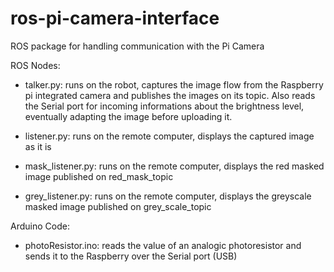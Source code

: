 # ros-pi-camera-interface
ROS package for handling communication with the Pi Camera



ROS Nodes:

- talker.py: 
runs on the robot, captures the image flow from the Raspberry pi integrated camera and publishes the images on its topic. Also reads the Serial port for incoming informations about the brightness level, eventually adapting the image before uploading it.

- listener.py:
runs on the remote computer, displays the captured image as it is

- mask_listener.py:
runs on the remote computer, displays the red masked image published on red_mask_topic

- grey_listener.py:
runs on the remote computer, displays the greyscale masked image published on grey_scale_topic



Arduino Code:

- photoResistor.ino:
reads the value of an analogic photoresistor and sends it to the Raspberry over the Serial port (USB)
